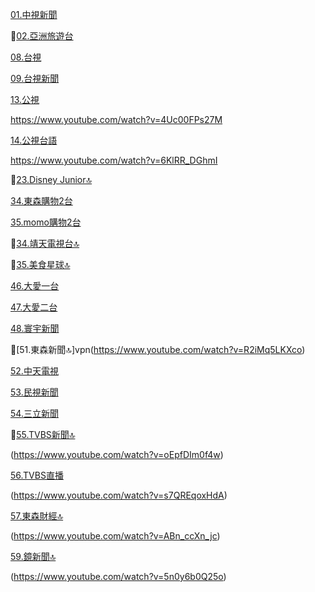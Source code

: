 [01.中視新聞](https://www.youtube.com/channel/UCmH4q-YjeazayYCVHHkGAMA/live)

🚫[02.亞洲旅遊台](https://www.youtube.com/watch?v=K-8j1JOx6g8)

[08.台視](https://www.youtube.com/channel/UC9CsZoTaHZqZjnNZv7v3T1g/live)

[09.台視新聞](https://www.youtube.com/channel/UC8ROUUjHzEQm-ndb69CX8Ww/live)

[13.公視](https://www.youtube.com/channel/UCXgIO9jJVsX5_2ideiSkfvA/live)

https://www.youtube.com/watch?v=4Uc00FPs27M

[14.公視台語](https://www.youtube.com/channel/UCX6SRupi5lTDbIFJEOpReCQ/live)

https://www.youtube.com/watch?v=6KlRR_DGhmI

🚫[23.Disney Junior🔝](https://www.youtube.com/watch?v=dX1jBiY5eeo)

[34.東森購物2台](https://www.youtube.com/channel/UCiolqpxuocdomP4hPGfn_-A/live)

[35.momo購物2台](https://www.youtube.com/channel/UCDhA7JbV2QQ-Ic9FrbeEEHA/live)

🚫[34.靖天電視台🔝](https://www.youtube.com/watch?v=JAElED3uNVU)

🚫[35.美食星球🔝](https://www.youtube.com/watch?v=GGafFe1tFII)

[46.大愛一台](https://www.youtube.com/watch?v=MIqUplvSRWA)

[47.大愛二台](https://www.youtube.com/watch?v=DTNkEm6jaqQ)

[48.寰宇新聞](https://www.youtube.com/watch?v=B7Zp3d6xXWw)

🚫[51.東森新聞🔝]vpn(https://www.youtube.com/watch?v=R2iMq5LKXco)

[52.中天電視](https://www.youtube.com/watch?v=_QbRXRnHMVY)

[53.民視新聞](https://www.youtube.com/channel/UClIfopQZlkkSpM1VgCFLRJA/live)

[54.三立新聞](https://www.youtube.com/watch?v=EB4g7wecgTI)

🚫[55.TVBS新聞🔝](https://www.youtube.com/channel/UCL0_NxCvkcXwZHpvqgMZY-A/live)

(https://www.youtube.com/watch?v=oEpfDIm0f4w)

[56.TVBS直播](https://www.youtube.com/channel/UCL0_NxCvkcXwZHpvqgMZY-A/live)

(https://www.youtube.com/watch?v=s7QREqoxHdA)

[57.東森財經🔝](https://www.youtube.com/channel/UCuzqko_GKcj9922M1gUo__w/live)

(https://www.youtube.com/watch?v=ABn_ccXn_jc)

[59.鏡新聞🔝](https://www.youtube.com/channel/UC4LjkybVKXCDlneVXlKAbmw/live)

(https://www.youtube.com/watch?v=5n0y6b0Q25o)
